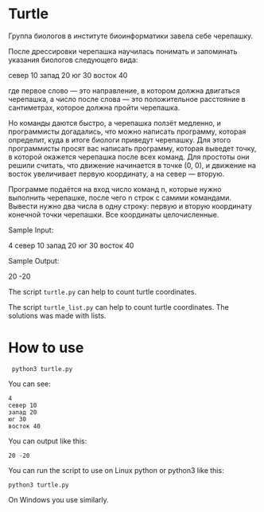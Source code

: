 # Turtle

Группа биологов в институте биоинформатики завела себе черепашку.

После дрессировки черепашка научилась понимать и запоминать указания биологов следующего вида:

север 10
запад 20
юг 30
восток 40

где первое слово — это направление, в котором должна двигаться черепашка, а число после слова — это положительное расстояние в сантиметрах, которое должна пройти черепашка.

Но команды даются быстро, а черепашка ползёт медленно, и программисты догадались, что можно написать программу, которая определит, куда в итоге биологи приведут черепашку. Для этого программисты просят вас написать программу, которая выведет точку, в которой окажется черепашка после всех команд. Для простоты они решили считать, что движение начинается в точке (0, 0), и движение на восток увеличивает первую координату, а на север — вторую.

Программе подаётся на вход число команд n, которые нужно выполнить черепашке, после чего n строк с самими командами. Вывести нужно два числа в одну строку: первую и вторую координату конечной точки черепашки. Все координаты целочисленные.

Sample Input:

4
север 10
запад 20
юг 30
восток 40

Sample Output:

20 -20

The script ```turtle.py``` can help to count turtle coordinates.

The script ```turtle_list.py``` can help to count turtle coordinates. The solutions was made with lists.

# How to use

```
 python3 turtle.py
 ```
You can see:
```
4
север 10
запад 20
юг 30
восток 40

```

You can output like this:
```
20 -20

```
 

You can run the script to use on Linux python or python3 like this:

``` python3 turtle.py ``` 

On Windows you use similarly.
